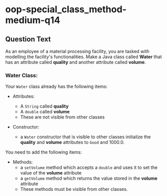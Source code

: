 # oop-special_class_method-medium-q14

## Question Text

As an employee of a material processing facility, you are tasked with modelling the facility's functionalities. Make a
Java class called **Water** that has an attribute called **quality** and another attribute called **volume**.

### Water Class:

Your `Water` class already has the following items:

- Attributes:
    - A `String` called **quality**
    - A `double` called **volume**
    - These are not visible from other classes

- Constructor:
    - a `Water` constructor that is visible to other classes initialize the **quality** and **volume** attributes to
      `Good` and 1000.0.

You need to add the following items:

- Methods:
    - a `setVolume` method which accepts a `double` and uses it to set the value of the **volume** attribute
    - a `getVolume` method which returns the value stored in the **volume** attribute
    - These methods must be visible from other classes.